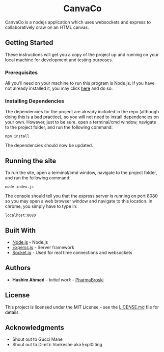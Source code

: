 <h1 align="center">
	<span style="width: 50%;">
		<span>CanvaCo</span>
	</span>
</h1>

CanvaCo is a nodejs application which uses websockets and express to collaboratively draw on an HTML canvas.

## Getting Started

These instructions will get you a copy of the project up and running on your local machine for development and testing purposes.

### Prerequisites

All you'll need on your machine to run this program is Node.js. If you have not already installed it, you may click [here](https://nodejs.org/en/) and do so.


### Installing Dependencies

The dependencies for the project are already included in the repo (although doing this is a bad practice), so you will not need to install dependencies on your own. However, just to be sure, open a terminal/cmd window, navigate to the project folder, and run the following command:

```
npm install
```

The dependencies should now be updated.

## Running the site

To run the site, open a terminal/cmd window, navigate to the project folder, and run the following command:

```
node index.js
```

The console should tell you that the express server is running on port 8080 so you may open a web browser window and navigate to this location. In chrome, you simply have to type in:

```
localhost:8080
```


## Built With

* [Node.js](https://nodejs.org/en/) - Node.js
* [Experss.js](https://expressjs.com/) - Server framework
* [Socket.io](https://socket.io/) - Used for real time connections and websockets


## Authors

* **Hashim Ahmed** - *Initial work* - [PharmaBroski](https://github.com/pharmabroski)


## License

This project is licensed under the MIT License - see the [LICENSE.md](LICENSE.md) file for details

## Acknowledgments

* Shout out to Gucci Mane
* Shout out to Dimitri Vonkeshe aka Expl0iting

